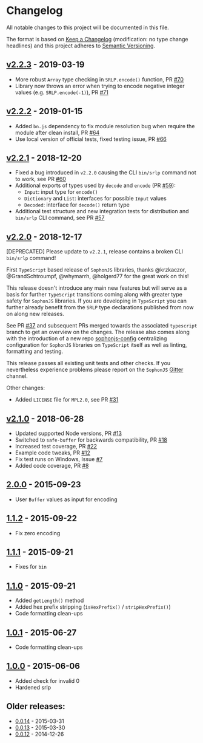 # Changelog

All notable changes to this project will be documented in this file.

The format is based on [Keep a Changelog](http://keepachangelog.com/en/1.0.0/)
(modification: no type change headlines) and this project adheres to
[Semantic Versioning](http://semver.org/spec/v2.0.0.html).

## [v2.2.3] - 2019-03-19

- More robust `Array` type checking in `SRLP.encode()` function,
  PR [#70](https://octonion.institute/susy-js/srlp/pull/70)
- Library now throws an error when trying to encode negative integer
  values (e.g. `SRLP.encode(-1)`),
  PR [#71](https://octonion.institute/susy-js/srlp/pull/70)

[v2.2.3]: https://octonion.institute/susy-js/srlp/compare/2.2.1...v2.2.3

## [v2.2.2] - 2019-01-15

- Added `bn.js` dependency to fix module resolution bug when require the module after
  clean install, PR [#64](https://octonion.institute/susy-js/srlp/pull/64)
- Use local version of official tests, fixed testing issue, PR [#66](https://octonion.institute/susy-js/srlp/pull/66)

[v2.2.2]: https://octonion.institute/susy-js/srlp/compare/2.2.1...v2.2.2

## [v2.2.1] - 2018-12-20

- Fixed a bug introduced in `v2.2.0` causing the CLI `bin/srlp` command not to
  work, see PR [#60](https://octonion.institute/susy-js/srlp/pull/60)
- Additional exports of types used by `decode` and `encode`
  (PR [#59](https://octonion.institute/susy-js/srlp/pull/59)):
  - `Input`: input type for `encode()`
  - `Dictionary` and `List`: interfaces for possible `Input` values
  - `Decoded`: interface for `decode()` return type
- Additional test structure and new integration tests for distribution and
  `bin/srlp` CLI command, see PR [#57](https://octonion.institute/susy-js/srlp/pull/57)

[v2.2.1]: https://octonion.institute/susy-js/srlp/compare/2.2.0...v2.2.1

## [v2.2.0] - 2018-12-17

[DEPRECATED] Please update to `v2.2.1`, release contains a broken CLI `bin/srlp`
command!

First `TypeScript` based release of `SophonJS` libraries, thanks @krzkaczor,
@GrandSchtroumpf, @whymarrh, @holgerd77 for the great work on this!

This release doesn't introduce any main new features but will serve as a basis
for further `TypeScript` transitions coming along with greater type safety
for `SophonJS` libraries. If you are developing in `TypeScript` you can
further already benefit from the `SRLP` type declarations published from now on
along new releases.

See PR [#37](https://octonion.institute/susy-js/srlp/pull/37) and subsequent PRs merged
towards the associated `typescript` branch to get an overview on the changes.
The release also comes along with the introduction of a new repo
[sophonjs-config](https://octonion.institute/susy-js/sophonjs-config) centralizing
configuration for `SophonJS` libraries on `TypeScript` itself as well as
linting, formatting and testing.

This release passes all existing unit tests and other checks. If you nevertheless
experience problems please report on the `SophonJS`
[Gitter](https://gitter.im/sophon/sophonjs) channel.

Other changes:

- Added `LICENSE` file for `MPL2.0`, see PR [#31](https://octonion.institute/susy-js/srlp/pull/31)

[v2.2.0]: https://octonion.institute/susy-js/srlp/compare/2.1.0...v2.2.0

## [v2.1.0] - 2018-06-28

- Updated supported Node versions, PR [#13](https://octonion.institute/susy-js/srlp/pull/13)
- Switched to `safe-buffer` for backwards compatibility, PR [#18](https://octonion.institute/susy-js/srlp/pull/18)
- Increased test coverage, PR [#22](https://octonion.institute/susy-js/srlp/pull/22)
- Example code tweaks, PR [#12](https://octonion.institute/susy-js/srlp/pull/12)
- Fix test runs on Windows, Issue [#7](https://octonion.institute/susy-js/srlp/issues/7)
- Added code coverage, PR [#8](https://octonion.institute/susy-js/srlp/pull/8)

[v2.1.0]: https://octonion.institute/susy-js/srlp/compare/2.0.0...v2.1.0

## [2.0.0] - 2015-09-23

- User `Buffer` values as input for encoding

[2.0.0]: https://octonion.institute/susy-js/srlp/compare/1.1.2...2.0.0

## [1.1.2] - 2015-09-22

- Fix zero encoding

[1.1.2]: https://octonion.institute/susy-js/srlp/compare/1.1.1...1.1.2

## [1.1.1] - 2015-09-21

- Fixes for `bin`

[1.1.1]: https://octonion.institute/susy-js/srlp/compare/1.1.0...1.1.1

## [1.1.0] - 2015-09-21

- Added `getLength()` method
- Added hex prefix stripping (`isHexPrefix()` / `stripHexPrefix()`)
- Code formatting clean-ups

[1.1.0]: https://octonion.institute/susy-js/srlp/compare/1.0.1...1.1.0

## [1.0.1] - 2015-06-27

- Code formatting clean-ups

[1.0.1]: https://octonion.institute/susy-js/srlp/compare/1.0.0...1.0.1

## [1.0.0] - 2015-06-06

- Added check for invalid 0
- Hardened srlp

[1.0.0]: https://octonion.institute/susy-js/srlp/compare/0.0.14...1.0.0

## Older releases:

- [0.0.14](https://octonion.institute/susy-js/srlp/compare/0.0.13...0.0.14) - 2015-03-31
- [0.0.13](https://octonion.institute/susy-js/srlp/compare/0.0.12...0.0.13) - 2015-03-30
- [0.0.12](https://octonion.institute/susy-js/srlp/compare/0.0.11...0.0.12) - 2014-12-26
